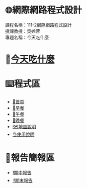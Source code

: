 # :globe_with_meridians:網際網路程式設計
課程名稱：111-2網際網路程式設計   
授課教授：吳姈蓉  
專題名稱：今天吃什麼
# :pizza:[今天吃什麼](https://webdesignfinalproject1112.github.io/webdesign-website/index.html)
# :keyboard:程式區
+ [:pinched_fingers:首頁](https://github.com/WebDesignfinalproject1112/webdesign-website/blob/main/index.html)
+ [:sandwich:早餐](https://github.com/WebDesignfinalproject1112/webdesign-website/blob/main/%E6%97%A9%E9%A4%90.html)
+ [:rice:午餐](https://github.com/WebDesignfinalproject1112/webdesign-website/blob/main/%E5%8D%88%E9%A4%90.html)
+ [:ramen:晚餐](https://github.com/WebDesignfinalproject1112/webdesign-website/blob/main/%E6%99%9A%E9%A4%90.html)
+ [:world_map:地圖說明](https://github.com/WebDesignfinalproject1112/webdesign-website/blob/main/%E5%9C%B0%E5%9C%96%E8%AA%AA%E6%98%8E.html)
+ [:ok_hand:使用說明](https://github.com/WebDesignfinalproject1112/webdesign-website/blob/main/%E4%BD%BF%E7%94%A8%E8%AA%AA%E6%98%8E.html)
# :mega:報告簡報區
+ [:exclamation:期中報告](https://www.canva.com/design/DAFhSmsHJzk/eTCtnMLnfbwfJ6NW3ez0IQ/view?utm_content=DAFhSmsHJzk&utm_campaign=designshare&utm_medium=link&utm_source=publishsharelink)
+ [:bangbang:期末報告](https://www.canva.com/design/DAFkkVXFKts/Sa1UQSPImbABD4guJvfQJw/view?utm_content=DAFkkVXFKts&utm_campaign=designshare&utm_medium=link&utm_source=publishsharelink)
